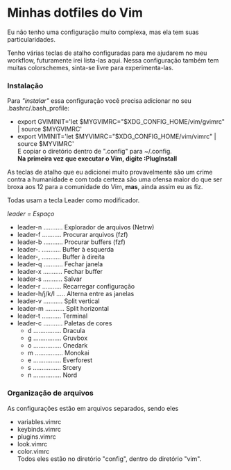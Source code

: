 # Minhas dotfiles do Vim
 
Eu não tenho uma configuração muito complexa, mas ela tem suas
particularidades.

Tenho várias teclas de atalho configuradas para me ajudarem no meu workflow,
futuramente irei lista-las aqui. Nessa configuração também tem muitas
colorschemes, sinta-se livre para experimenta-las.

### Instalação
Para _"instalar"_ essa configuração você precisa adicionar no seu
.bashrc/.bash_profile:  
- export GVIMINIT='let $MYGVIMRC="$XDG_CONFIG_HOME/vim/gvimrc" | source $MYGVIMRC'  
- export VIMINIT='let $MYVIMRC="$XDG_CONFIG_HOME/vim/vimrc" | source $MYVIMRC'  
E copiar o diretório dentro de ".config" para ~/.config.  
__Na primeira vez que executar o Vim, digite :PlugInstall__

As teclas de atalho que eu adicionei muito provavelmente são um crime contra a
humanidade e com toda certeza são uma ofensa maior do que ser broxa aos 12 para
a comunidade do Vim, __mas__, ainda assim eu as fiz.

Todas usam a tecla Leader como modificador.

_leader = Espaço_

- leader-n ........... Explorador de arquivos (Netrw)
- leader-f ........... Procurar arquivos (fzf)
- leader-b ........... Procurar buffers (fzf)
- leader-. ........... Buffer à esquerda
- leader-, ........... Buffer à direita
- leader-q ........... Fechar janela
- leader-x ........... Fechar buffer
- leader-s ........... Salvar
- leader-r ........... Recarregar configuração
- leader-h/j/k/l ..... Alterna entre as janelas
- leader-v ........... Split vertical
- leader-m ........... Split horizontal
- leader-t ........... Terminal
- leader-c ........... Paletas de cores
  - d ................ Dracula
  - g ................ Gruvbox
  - o ................ Onedark
  - m ................ Monokai
  - e ................ Everforest
  - s ................ Srcery
  - n ................ Nord

### Organização de arquivos
As configurações estão em arquivos separados, sendo eles  
- variables.vimrc  
- keybinds.vimrc  
- plugins.vimrc  
- look.vimrc  
- color.vimrc  
Todos eles estão no diretório "config", dentro do diretório "vim".

